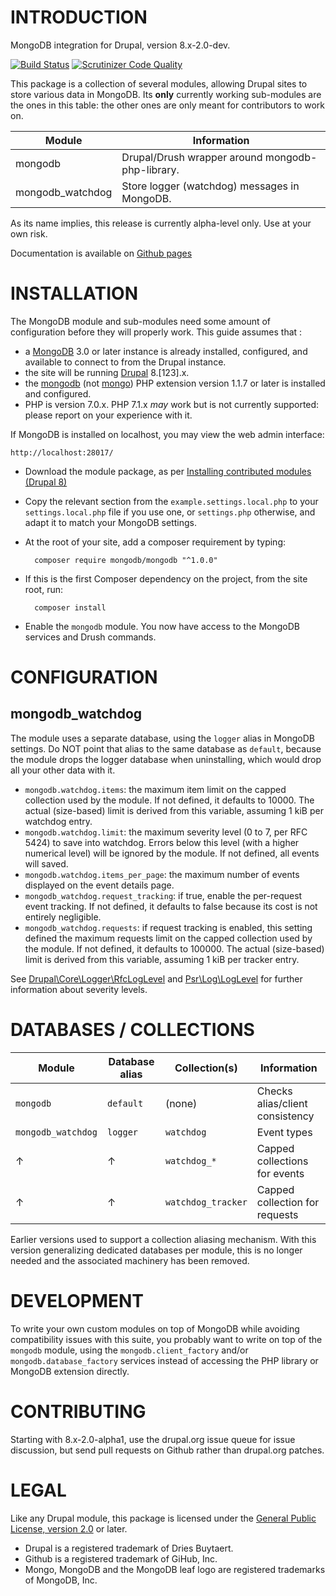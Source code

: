 INTRODUCTION
============

MongoDB integration for Drupal, version 8.x-2.0-dev.

[![Build Status](https://travis-ci.org/fgm/mongodb.svg?branch=8.x-2.x)](https://travis-ci.org/fgm/mongodb) [![Scrutinizer Code Quality](https://scrutinizer-ci.com/g/fgm/mongodb/badges/quality-score.png?b=8.x-2.x)](https://scrutinizer-ci.com/g/fgm/mongodb/?branch=8.x-2.x)

This package is a collection of several modules, allowing Drupal sites to store
various data in MongoDB. Its __only__ currently working sub-modules are the ones
in this table: the other ones are only meant for contributors to work on.

Module                | Information
----------------------|---------------------------------------------------------
mongodb               | Drupal/Drush wrapper around mongodb-php-library.
mongodb_watchdog      | Store logger (watchdog) messages in MongoDB.

As its name implies, this release is currently alpha-level only. Use at your own risk.

Documentation is available on [Github pages]

[Github pages]: https://fgm.github.io/mongodb/


INSTALLATION
============

The MongoDB module and sub-modules need some amount of configuration before they
will properly work. This guide assumes that :

* a [MongoDB][download] 3.0 or later instance is already installed, configured, and available to connect to from the Drupal instance.
* the site will be running [Drupal][drupal] 8.[123].x.
* the [mongodb][mongodb] (not [mongo][mongo]) PHP extension version 1.1.7 or later is installed and configured.
* PHP is version 7.0.x. PHP 7.1.x _may_ work but is not currently supported: please report on your experience with it.

[download]: https://www.mongodb.org/downloads
[drupal]: https://www.drupal.org/project/drupal
[php]: http://php.net/downloads.php
[mongo]: http://php.net/mongo
[mongodb]: http://php.net/mongodb

If MongoDB is installed on localhost, you may view the web admin interface:

    http://localhost:28017/

* Download the module package, as per [Installing contributed modules (Drupal 8)][install]
* Copy the relevant section from the `example.settings.local.php` to your
`settings.local.php` file if you use one, or `settings.php` otherwise, and
adapt it to match your MongoDB settings.
* At the root of your site, add a composer requirement by typing:

        composer require mongodb/mongodb "^1.0.0"
* If this is the first Composer dependency on the project, from the site root,
  run:
  
        composer install
* Enable the `mongodb` module. You now have access to the MongoDB services and Drush commands.

[install]: https://www.drupal.org/documentation/install/modules-themes/modules-8


CONFIGURATION
=============
mongodb_watchdog
----------------

The module uses a separate database, using the `logger` alias in MongoDB
settings. Do NOT point that alias to the same database as `default`, because the
module drops the logger database when uninstalling, which would drop all your
other data with it.

* `mongodb.watchdog.items`: the maximum item limit on the capped collection used
  by the module. If not defined, it defaults to 10000. The actual (size-based)
  limit is derived from this variable, assuming 1 kiB per watchdog entry.
* `mongodb.watchdog.limit`: the maximum severity level (0 to 7, per RFC 5424) to save
  into watchdog. Errors below this level (with a higher numerical level) will be
  ignored by the module. If not defined, all events will saved.
* `mongodb.watchdog.items_per_page`: the maximum number of events displayed on
  the event details page.
* `mongodb_watchdog.request_tracking`: if true, enable the per-request event
   tracking. If not defined, it defaults to false because its cost is not
   entirely negligible.
* `mongodb_watchdog.requests`: if request tracking is enabled, this setting
  defined the maximum requests limit on the capped collection used by the
  module. If not defined, it defaults to 100000. The actual (size-based) limit
  is derived from this variable, assuming 1 kiB per tracker entry.

See [Drupal\Core\Logger\RfcLogLevel][levels] and [Psr\Log\LogLevel][levelnames]
for further information about severity levels.

[levels]: https://api.drupal.org/api/drupal/core%21lib%21Drupal%21Core%21Logger%21RfcLogLevel.php/class/RfcLogLevel/8.2.x
[levelnames]: https://api.drupal.org/api/drupal/vendor%21psr%21log%21Psr%21Log%21LogLevel.php/class/LogLevel/8.2.x


DATABASES / COLLECTIONS
=======================

Module                | Database alias | Collection(s)      | Information
----------------------|----------------|--------------------|-------------------------------
`mongodb`             | `default`      | (none)             | Checks alias/client consistency
`mongodb_watchdog`    | `logger`       | `watchdog`         | Event types
&uarr;                | &uarr;         | `watchdog_*`       | Capped collections for events
&uarr;                | &uarr;         | `watchdog_tracker` | Capped collection for requests

Earlier versions used to support a collection aliasing mechanism. With this
version generalizing dedicated databases per module, this is no longer needed
and the associated machinery has been removed.


DEVELOPMENT
===========

To write your own custom modules on top of MongoDB while avoiding compatibility
issues with this suite, you probably want to write on top of the `mongodb`
module, using the `mongodb.client_factory` and/or `mongodb.database_factory`
services instead of accessing the PHP library or MongoDB extension directly.


CONTRIBUTING
============

Starting with 8.x-2.0-alpha1, use the drupal.org issue queue for issue
discussion, but send pull requests on Github rather than drupal.org patches.


LEGAL
=====

Like any Drupal module, this package is licensed under the [General Public 
License, version 2.0](https://www.gnu.org/licenses/old-licenses/gpl-2.0.en.html) or later.

* Drupal is a registered trademark of Dries Buytaert.
* Github is a registered trademark of GiHub, Inc.
* Mongo, MongoDB and the MongoDB  leaf logo are registered trademarks of MongoDB, Inc.
